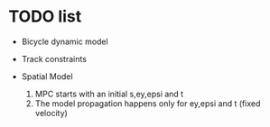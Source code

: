 # TODO list

- Bicycle dynamic model
- Track constraints

- Spatial Model
    1. MPC starts with an initial s,ey,epsi and t
    2. The model propagation happens only for ey,epsi and t (fixed velocity)
